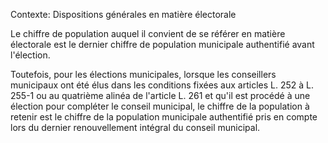 Contexte: Dispositions générales en matière électorale

Le chiffre de population auquel il convient de se référer en matière électorale est le dernier chiffre de population municipale authentifié avant l'élection.

Toutefois, pour les élections municipales, lorsque les conseillers municipaux ont été élus dans les conditions fixées aux articles L. 252 à L. 255-1 ou au quatrième alinéa de l'article L. 261 et qu'il est procédé à une élection pour compléter le conseil municipal, le chiffre de la population à retenir est le chiffre de la population municipale authentifié pris en compte lors du dernier renouvellement intégral du conseil municipal.